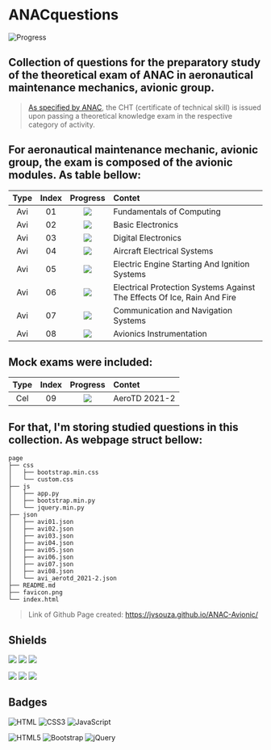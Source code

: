 # ANACquestions
![Progress](https://progress-bar.dev/100/?title=Completed%100&width=160&color=54aeff)

## Collection of questions for the preparatory study of the theoretical exam of ANAC in aeronautical maintenance mechanics, avionic group.
> [As specified by ANAC](https://www.gov.br/anac/pt-br/assuntos/regulados/profissionais-da-aviacao-civil/processo-de-licencas-e-habilitacoes/arquivos/Port41452021ExamesteoricoseAnexos.pdf), the CHT (certificate of technical skill) is issued upon passing a theoretical knowledge exam in the respective category of activity.

## For aeronautical maintenance mechanic, avionic group, the exam is composed of the avionic modules. As table bellow:
| Type | Index | Progress | Contet |
| :--: | :---: | :------: | :----- |
| Avi | 01 | ![](https://img.shields.io/badge/-Done-success) | Fundamentals of Computing |
| Avi | 02 | ![](https://img.shields.io/badge/-Done-success) | Basic Electronics |
| Avi | 03 | ![](https://img.shields.io/badge/-Done-success) | Digital Electronics |
| Avi | 04 | ![](https://img.shields.io/badge/-Done-success) | Aircraft Electrical Systems |
| Avi | 05 | ![](https://img.shields.io/badge/-Done-success) | Electric Engine Starting And Ignition Systems |
| Avi | 06 | ![](https://img.shields.io/badge/-Done-success) | Electrical Protection Systems Against The Effects Of Ice, Rain And Fire |
| Avi | 07 | ![](https://img.shields.io/badge/-Done-success) | Communication and Navigation Systems |
| Avi | 08 | ![](https://img.shields.io/badge/-Done-success) | Avionics Instrumentation |

## Mock exams were included:
| Type | Index | Progress | Contet |
| :--: | :---: | :------: | :----- |
| Cel | 09 | ![](https://img.shields.io/badge/-Done-success) | AeroTD 2021-2 |

## For that, I'm storing studied questions in this collection. As webpage struct bellow:
```text
page
├── css
│   ├── bootstrap.min.css
│   └── custom.css
├── js
│   ├── app.py
│   ├── bootstrap.min.py
│   └── jquery.min.py
├── json
│   ├── avi01.json
│   ├── avi02.json
│   ├── avi03.json
│   ├── avi04.json
│   ├── avi05.json
│   ├── avi06.json
│   ├── avi07.json
│   ├── avi08.json
│   └── avi_aerotd_2021-2.json
├── README.md
├── favicon.png
└── index.html

```

> Link of Github Page created: https://jvsouza.github.io/ANAC-Avionic/

## Shields
[![](https://img.shields.io/github/languages/top/jvsouza/ANAC-Avionic)]()
[![](https://img.shields.io/github/languages/count/jvsouza/ANAC-Avionic)]()
[![](https://img.shields.io/github/license/jvsouza/ANAC-Avionic)]()

[![](https://img.shields.io/github/languages/code-size/jvsouza/ANAC-Avionic)]()
[![](https://img.shields.io/github/repo-size/jvsouza/ANAC-Avionic)]()
[![](https://img.shields.io/github/last-commit/jvsouza/ANAC-Avionic)]()

## Badges
![HTML](https://img.shields.io/badge/HTML-239120?style=for-the-badge&logo=html5&logoColor=white)
![CSS3](https://img.shields.io/badge/css3-%231572B6.svg?style=for-the-badge&logo=css3&logoColor=white)
![JavaScript](https://img.shields.io/badge/javascript-%23323330.svg?style=for-the-badge&logo=javascript&logoColor=%23F7DF1E)

![HTML5](https://img.shields.io/badge/html5-%23E34F26.svg?style=for-the-badge&logo=html5&logoColor=white)
![Bootstrap](https://img.shields.io/badge/bootstrap-%23563D7C.svg?style=for-the-badge&logo=bootstrap&logoColor=white)
![jQuery](https://img.shields.io/badge/jquery-%230769AD.svg?style=for-the-badge&logo=jquery&logoColor=white)
